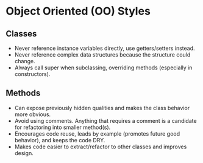 # Object Oriented (OO) Styles

## Classes

* Never reference instance variables directly, use getters/setters instead.
* Never reference complex data structures because the structure could change.
* Always call super when subclassing, overriding methods (especially in constructors).

## Methods

* Can expose previously hidden qualities and makes the class behavior more obvious.
* Avoid using comments. Anything that requires a comment is a candidate for refactoring into smaller method(s).
* Encourages code reuse, leads by example (promotes future good behavior), and keeps the code DRY.
* Makes code easier to extract/refactor to other classes and improves design.
